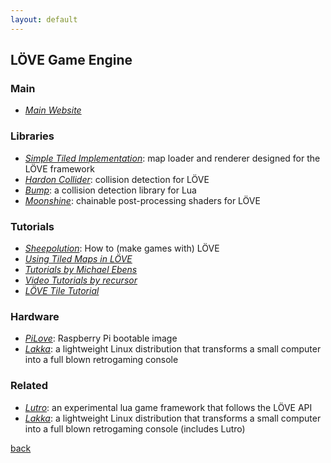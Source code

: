```yaml
---
layout: default
---
```


## LÖVE Game Engine

### Main

* _[Main Website](https://love2d.org/)_

### Libraries

* _[Simple Tiled Implementation](https://github.com/karai17/Simple-Tiled-Implementation)_: map loader and renderer designed for the LÖVE framework
* _[Hardon Collider](http://vrld.github.io/HardonCollider/)_: collision detection for LÖVE
* _[Bump](https://github.com/kikito/bump.lua)_: a collision detection library for Lua
* _[Moonshine](https://github.com/vrld/moonshine)_: chainable post-processing shaders for LÖVE

### Tutorials

* _[Sheepolution](http://sheepolution.com/learn/book/contents)_: How to (make games with) LÖVE
* _[Using Tiled Maps in LÖVE](http://lua.space/gamedev/using-tiled-maps-in-love)_
* _[Tutorials by Michael Ebens](http://ebens.me/categories/tutorials/)_
* _[Video Tutorials by recursor](https://www.youtube.com/watch?v=Jte9o4S6rlo&list=PLZVNxI_lsRW2kXnJh2BMb6D82HCAoSTUB)_
* _[LÖVE Tile Tutorial](https://github.com/kikito/love-tile-tutorial/wiki)_

### Hardware

* _[PiLove](http://pilove.mitako.eu/)_: Raspberry Pi bootable image
* _[Lakka](http://www.lakka.tv/)_: a lightweight Linux distribution that transforms a small computer into a full blown retrogaming console

### Related

* _[Lutro](https://docs.libretro.com/library/lutro/)_: an experimental lua game framework that follows the LÖVE API
* _[Lakka](http://www.lakka.tv/)_: a lightweight Linux distribution that transforms a small computer into a full blown retrogaming console (includes Lutro)

[back](../)
